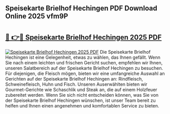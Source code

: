 ## Speisekarte Brielhof Hechingen PDF Download Online 2025 vfm9P

# <h2><a href="http://gc8w14h.nevu.top/?p=Speisekarte+Brielhof+Hechingen">🔗 👉🔴 Speisekarte Brielhof Hechingen 2025 PDF</a></h2>

[![Speisekarte Brielhof Hechingen 2025 PDF](https://i.imgur.com/dBaPXMq.png)](http://gc8w14h.nevu.top/?p=Speisekarte+Brielhof+Hechingen)
Die Speisekarte Brielhof Hechingen ist eine Gelegenheit, etwas zu wählen, das Ihnen gefällt. Wenn Sie nach einem leichten und frischen Gericht suchen, empfehlen wir Ihnen, unseren Salatbereich auf der Speisekarte Brielhof Hechingen zu besuchen. Für diejenigen, die Fleisch mögen, bieten wir eine umfangreiche Auswahl an Gerichten auf der Speisekarte Brielhof Hechingen an: Rindfleisch, Schweinefleisch, Huhn und Fisch. Unseren Auserwählten bieten wir Gourmet-Gerichte wie Schaschlik und Steak an, die auf einem Holzfeuer zubereitet werden. Wenn Sie sich nicht entscheiden können, was Sie von der Speisekarte Brielhof Hechingen wünschen, ist unser Team bereit zu helfen und Ihnen einen angenehmen und komfortablen Service zu bieten.
